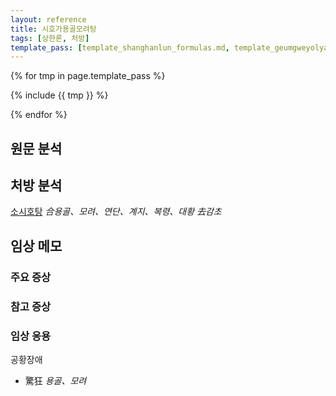 ```yaml
---
layout: reference
title: 시호가용골모려탕
tags: [상한론, 처방]
template_pass: [template_shanghanlun_formulas.md, template_geumgweyolyag_formulas.md, template_etc_formulas.md]
---
```



{% for tmp in page.template_pass %}

{% include {{ tmp }} %}

{% endfor %}

## 원문 분석


## 처방 분석

[소시호탕]({{site.formulaurl}}/소시호탕) _合용골、모려、연단、계지、복령、대황 去감초_

## 임상 메모

### 주요 증상




### 참고 증상




### 임상 응용

공황장애
* 驚狂 _용골、모려_
